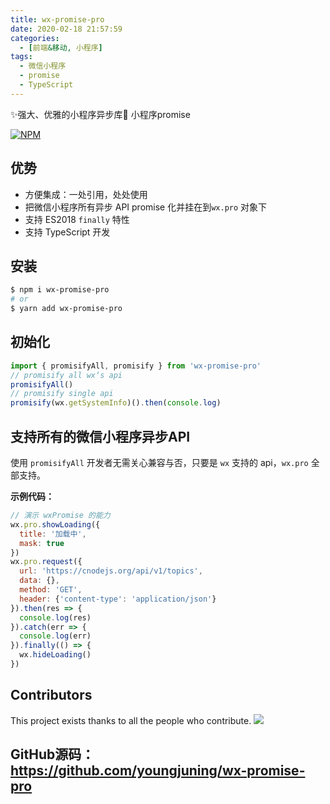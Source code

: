 ```yaml
---
title: wx-promise-pro
date: 2020-02-18 21:57:59
categories:
  - [前端&移动, 小程序]
tags:
  - 微信小程序
  - promise
  - TypeScript
---
```


✨强大、优雅的小程序异步库🚀 小程序promise

[![NPM](https://user-gold-cdn.xitu.io/2020/2/18/1705883821e962d8?w=297&h=45&f=png&s=3701)](https://nodei.co/npm/wx-promise-pro/)

<!--more-->

## 优势

- 方便集成：一处引用，处处使用
- 把微信小程序所有异步 API promise 化并挂在到`wx.pro` 对象下
- 支持 ES2018 `finally` 特性
- 支持 TypeScript 开发

## 安装

```bash
$ npm i wx-promise-pro
# or
$ yarn add wx-promise-pro
```

## 初始化

```js
import { promisifyAll, promisify } from 'wx-promise-pro'
// promisify all wx‘s api
promisifyAll()
// promisify single api
promisify(wx.getSystemInfo)().then(console.log)
```

## 支持所有的微信小程序异步API

使用 `promisifyAll` 开发者无需关心兼容与否，只要是 `wx` 支持的 api，`wx.pro` 全部支持。

**示例代码：**

```js
// 演示 wxPromise 的能力
wx.pro.showLoading({
  title: '加载中',
  mask: true
})
wx.pro.request({
  url: 'https://cnodejs.org/api/v1/topics',
  data: {},
  method: 'GET',
  header: {'content-type': 'application/json'}
}).then(res => {
  console.log(res)
}).catch(err => {
  console.log(err)
}).finally(() => {
  wx.hideLoading()
})
```

## Contributors

This project exists thanks to all the people who contribute. <!--[[Contribute](CONTRIBUTING.md)].-->
<a href="https://github.com/youngjuning/wx-promise-pro/graphs/contributors"><img src="https://user-gold-cdn.xitu.io/2020/2/18/17058837fd8af7c9?w=890&h=74&f=svg&s=150945" /></a>

## GitHub源码：https://github.com/youngjuning/wx-promise-pro
